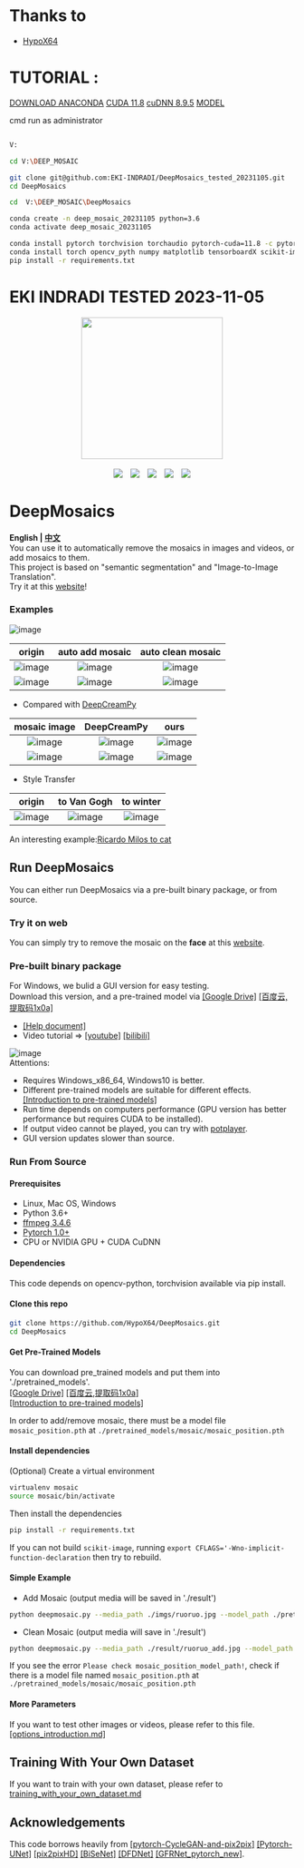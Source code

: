 # Thanks to 
- [HypoX64](https://github.com/HypoX64/DeepMosaics)

# TUTORIAL : 

[DOWNLOAD ANACONDA](https://www.anaconda.com/download)
[CUDA 11.8](https://www.anaconda.com/download)
[cuDNN 8.9.5](https://developer.nvidia.com/rdp/cudnn-archive)
[MODEL](https://drive.google.com/drive/folders/1LTERcN33McoiztYEwBxMuRjjgxh4DEPs)


cmd run as administrator

```sh

V:

cd V:\DEEP_MOSAIC

git clone git@github.com:EKI-INDRADI/DeepMosaics_tested_20231105.git
cd DeepMosaics

cd  V:\DEEP_MOSAIC\DeepMosaics

conda create -n deep_mosaic_20231105 python=3.6
conda activate deep_mosaic_20231105

conda install pytorch torchvision torchaudio pytorch-cuda=11.8 -c pytorch -c nvidia
conda install torch opencv_pyth numpy matplotlib tensorboardX scikit-image cv2
pip install -r requirements.txt

```

# EKI INDRADI TESTED 2023-11-05



<div align="center">
  <img src="./imgs/logo.png" width="250"><br><br>
  <img src="https://badgen.net/github/stars/hypox64/deepmosaics?icon=github&color=4ab8a1">&emsp;<img src="https://badgen.net/github/forks/hypox64/deepmosaics?icon=github&color=4ab8a1">&emsp;<a href="https://github.com/HypoX64/DeepMosaics/releases"><img src=https://img.shields.io/github/downloads/hypox64/deepmosaics/total></a>&emsp;<a href="https://github.com/HypoX64/DeepMosaics/releases"><img src=https://img.shields.io/github/v/release/hypox64/DeepMosaics></a>&emsp;<img src=https://img.shields.io/github/license/hypox64/deepmosaics>
</div>

# DeepMosaics

**English | [中文](./README_CN.md)**<br>
You can use it to automatically remove the mosaics in images and videos, or add mosaics to them.<br>This project is based on "semantic segmentation" and "Image-to-Image Translation".<br>Try it at this [website](http://118.89.27.46:5000/)!<br>

### Examples

![image](./imgs/hand.gif)

|                origin                |             auto add mosaic              |             auto clean mosaic              |
| :----------------------------------: | :--------------------------------------: | :----------------------------------------: |
|  ![image](./imgs/example/lena.jpg)   |  ![image](./imgs/example/lena_add.jpg)   |  ![image](./imgs/example/lena_clean.jpg)   |
| ![image](./imgs/example/youknow.png) | ![image](./imgs/example/youknow_add.png) | ![image](./imgs/example/youknow_clean.png) |

- Compared with [DeepCreamPy](https://github.com/deeppomf/DeepCreamPy)

|                mosaic image                |            DeepCreamPy             |                   ours                    |
| :----------------------------------------: | :--------------------------------: | :---------------------------------------: |
| ![image](./imgs/example/face_a_mosaic.jpg) | ![image](./imgs/example/a_dcp.png) | ![image](./imgs/example/face_a_clean.jpg) |
| ![image](./imgs/example/face_b_mosaic.jpg) | ![image](./imgs/example/b_dcp.png) | ![image](./imgs/example/face_b_clean.jpg) |

- Style Transfer

|              origin              |               to Van Gogh                |                   to winter                    |
| :------------------------------: | :--------------------------------------: | :--------------------------------------------: |
| ![image](./imgs/example/SZU.jpg) | ![image](./imgs/example/SZU_vangogh.jpg) | ![image](./imgs/example/SZU_summer2winter.jpg) |

An interesting example:[Ricardo Milos to cat](https://www.bilibili.com/video/BV1Q7411W7n6)

## Run DeepMosaics

You can either run DeepMosaics via a pre-built binary package, or from source.<br>

### Try it on web

You can simply try to remove the mosaic on the **face** at this [website](http://118.89.27.46:5000/).<br>

### Pre-built binary package

For Windows, we bulid a GUI version for easy testing.<br>
Download this version, and a pre-trained model via [[Google Drive]](https://drive.google.com/open?id=1LTERcN33McoiztYEwBxMuRjjgxh4DEPs) [[百度云,提取码1x0a]](https://pan.baidu.com/s/10rN3U3zd5TmfGpO_PEShqQ) <br>

- [[Help document]](./docs/exe_help.md)<br>
- Video tutorial => [[youtube]](https://www.youtube.com/watch?v=1kEmYawJ_vk) [[bilibili]](https://www.bilibili.com/video/BV1QK4y1a7Av)

![image](./imgs/GUI.png)<br>
Attentions:<br>

- Requires Windows_x86_64, Windows10 is better.<br>
- Different pre-trained models are suitable for different effects.[[Introduction to pre-trained models]](./docs/pre-trained_models_introduction.md)<br>
- Run time depends on computers performance (GPU version has better performance but requires CUDA to be installed).<br>
- If output video cannot be played, you can try with [potplayer](https://daumpotplayer.com/download/).<br>
- GUI version updates slower than source.<br>

### Run From Source

#### Prerequisites

- Linux, Mac OS, Windows
- Python 3.6+
- [ffmpeg 3.4.6](http://ffmpeg.org/)
- [Pytorch 1.0+](https://pytorch.org/)
- CPU or NVIDIA GPU + CUDA CuDNN<br>

#### Dependencies

This code depends on opencv-python, torchvision available via pip install.

#### Clone this repo

```bash
git clone https://github.com/HypoX64/DeepMosaics.git
cd DeepMosaics
```

#### Get Pre-Trained Models

You can download pre_trained models and put them into './pretrained_models'.<br>
[[Google Drive]](https://drive.google.com/open?id=1LTERcN33McoiztYEwBxMuRjjgxh4DEPs) [[百度云,提取码1x0a]](https://pan.baidu.com/s/10rN3U3zd5TmfGpO_PEShqQ)<br>
[[Introduction to pre-trained models]](./docs/pre-trained_models_introduction.md)<br>

In order to add/remove mosaic, there must be a model file `mosaic_position.pth` at `./pretrained_models/mosaic/mosaic_position.pth`

#### Install dependencies

(Optional) Create a virtual environment

```bash
virtualenv mosaic
source mosaic/bin/activate
```

Then install the dependencies

```bash
pip install -r requirements.txt
```

If you can not build `scikit-image`, running `export CFLAGS='-Wno-implicit-function-declaration` then try to rebuild.

#### Simple Example

- Add Mosaic (output media will be saved in './result')<br>

```bash
python deepmosaic.py --media_path ./imgs/ruoruo.jpg --model_path ./pretrained_models/mosaic/add_face.pth --gpu_id 0
```

- Clean Mosaic (output media will save in './result')<br>

```bash
python deepmosaic.py --media_path ./result/ruoruo_add.jpg --model_path ./pretrained_models/mosaic/clean_face_HD.pth --gpu_id 0
```

If you see the error `Please check mosaic_position_model_path!`, check if there is a model file named `mosaic_position.pth` at `./pretrained_models/mosaic/mosaic_position.pth`

#### More Parameters

If you want to test other images or videos, please refer to this file.<br>
[[options_introduction.md]](./docs/options_introduction.md) <br>

## Training With Your Own Dataset

If you want to train with your own dataset, please refer to [training_with_your_own_dataset.md](./docs/training_with_your_own_dataset.md)

## Acknowledgements

This code borrows heavily from [[pytorch-CycleGAN-and-pix2pix]](https://github.com/junyanz/pytorch-CycleGAN-and-pix2pix) [[Pytorch-UNet]](https://github.com/milesial/Pytorch-UNet) [[pix2pixHD]](https://github.com/NVIDIA/pix2pixHD) [[BiSeNet]](https://github.com/ooooverflow/BiSeNet) [[DFDNet]](https://github.com/csxmli2016/DFDNet) [[GFRNet_pytorch_new]](https://github.com/sonack/GFRNet_pytorch_new).
